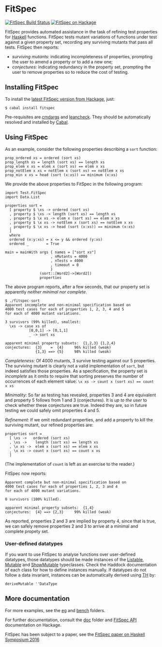 FitSpec
=======

[![FitSpec Build Status][build-status]][build-log]
[![FitSpec on Hackage][hackage-version]][fitspec-on-hackage]

FitSpec provides automated assistance in the task of refining test properties
for [Haskell] functions.  FitSpec tests mutant variations of functions under
test against a given property set, recording any surviving mutants that pass
all tests.  FitSpec then reports:

* *surviving mutants:*
  indicating incompleteness of properties,
  prompting the user to amend a property or to add a new one;
* *conjectures:*
  indicating redundancy in the property set,
  prompting the user to remove properties so to reduce the cost of testing.

Installing FitSpec
------------------

To install the [latest FitSpec version from Hackage], just:

    $ cabal install fitspec

Pre-requisites are [cmdargs] and [leancheck].
They should be automatically resolved and installed by [Cabal].


Using FitSpec
-------------

As an example, consider the following properties describing a `sort` function:

    prop_ordered xs = ordered (sort xs)
    prop_length xs = length (sort xs) == length xs
    prop_elem x xs = elem x (sort xs) == elem x xs
    prop_notElem x xs = notElem x (sort xs) == notElem x xs
    prop_min x xs = head (sort (x:xs)) == minimum (x:xs)

We provide the above properties to FitSpec in the following program:

    import Test.FitSpec
    import Data.List

    properties sort =
      [ property $ \xs -> ordered (sort xs)
      , property $ \xs -> length (sort xs) == length xs
      , property $ \x xs -> elem x (sort xs) == elem x xs
      , property $ \x xs -> notElem x (sort xs) == notElem x xs
      , property $ \x xs -> head (sort (x:xs)) == minimum (x:xs)
      ]
      where
      ordered (x:y:xs) = x <= y && ordered (y:xs)
      ordered _        = True

    main = mainWith args { names = ["sort xs"]
                         , nMutants = 4000
                         , nTests = 4000
                         , timeout = 0
                         }
                    (sort::[Word2]->[Word2])
                    properties

The above program reports, after a few seconds, that our property set is
apparently *neither minimal nor complete*.

    $ ./fitspec-sort
    Apparent incomplete and non-minimal specification based on
    4000 test cases for each of properties 1, 2, 3, 4 and 5
    for each of 4000 mutant variations.

    3 survivors (99% killed), smallest:
      \xs -> case xs of
               [0,0,1] -> [0,1,1]
               _ -> sort xs

    apparent minimal property subsets:  {1,2,3} {1,2,4}
    conjectures:  {3}    =  {4}     96% killed (weak)
                  {1,3} ==> {5}     98% killed (weak)

*Completeness:* Of 4000 mutants, 3 survive testing against our 5 properties.
The surviving mutant is clearly not a valid implementation of `sort`, but
indeed satisfies those properties.  As a specification, the property set is
*incomplete* as it omits to require that sorting preserves the number of
occurrences of each element value: `\x xs -> count x (sort xs) == count x xs`

*Minimality:*
So far as testing has revealed, properties 3 and 4 are equivalent and property
5 follows from 1 and 3 (conjectures).  It is *up to the user* to check whether
these conjectures are true.  Indeed they are, so in future testing we could
safely omit properties 4 and 5.

*Refinement:* If we omit redundant properties, and add a property to kill the
surviving mutant, our refined properties are:

    properties sort =
      [ \xs ->   ordered (sort xs)
      , \xs ->    length (sort xs) == length xs
      , \x xs ->  elem x (sort xs) == elem x xs
      , \x xs -> count x (sort xs) == count x xs
      ]

(The implementation of `count` is left as an exercise to the reader.)

FitSpec now reports:

    Apparent complete but non-minimal specification based on
    4000 test cases for each of properties 1, 2, 3 and 4
    for each of 4000 mutant variations.

    0 survivors (100% killed).

    apparent minimal property subsets:  {1,4}
    conjectures:  {4} ==> {2,3}     99% killed (weak)

As reported, properties 2 and 3 are implied by property 4, since that is true,
we can safely remove properties 2 and 3 to arrive at a minimal and complete
propety set.


### User-defined datatypes

If you want to use FitSpec to analyse functions over user-defined datatypes,
those datatypes should be made instances of the [Listable], [Mutable] and
[ShowMutable] typeclasses.  Check the Haddock documentation of each class for
how to define instances manually.  If datatypes do not follow a data invariant,
instances can be automatically derived using [TH] by:

    deriveMutable ''DataType


More documentation
------------------

For more examples, see the [eg](eg) and [bench](bench) folders.

For further documentation, consult the [doc](doc) folder and [FitSpec API]
documentation on Hackage.

FitSpec has been subject to a paper, see the
[FitSpec paper on Haskell Symposium 2016](https://matela.com.br/paper/fitspec.pdf)

[Listable]:    https://hackage.haskell.org/package/leancheck/docs/Test-LeanCheck.html#t:Listable
[Mutable]:     https://hackage.haskell.org/package/fitspec/docs/Test-FitSpec.html#t:Mutable
[ShowMutable]: https://hackage.haskell.org/package/fitspec/docs/Test-FitSpec.html#t:ShowMutable
[FitSpec API]: https://hackage.haskell.org/package/fitspec/docs/Test-FitSpec.html

[leancheck]: https://hackage.haskell.org/package/leancheck
[cmdargs]:   https://hackage.haskell.org/package/cmdargs
[pretty]:    https://hackage.haskell.org/package/pretty

[TH]:      https://wiki.haskell.org/Template_Haskell
[Cabal]:   https://www.haskell.org/cabal
[Haskell]: https://www.haskell.org/

[build-status]: https://travis-ci.org/rudymatela/fitspec.svg?branch=master
[build-log]:    https://travis-ci.org/rudymatela/fitspec
[hackage-version]: https://img.shields.io/hackage/v/fitspec.svg
[fitspec-on-hackage]:                  https://hackage.haskell.org/package/fitspec
[latest FitSpec version from Hackage]: https://hackage.haskell.org/package/fitspec
